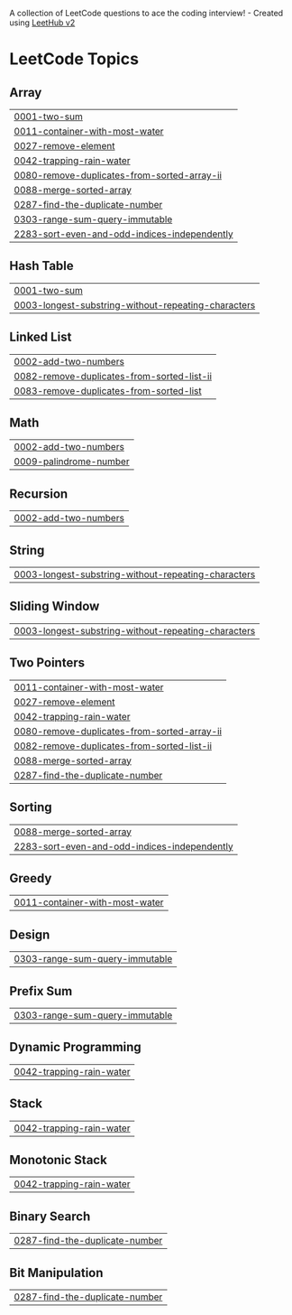 A collection of LeetCode questions to ace the coding interview! - Created using [LeetHub v2](https://github.com/arunbhardwaj/LeetHub-2.0)
<!---LeetCode Topics Start-->
# LeetCode Topics
## Array
|  |
| ------- |
| [0001-two-sum](https://github.com/nehamahato/DSA/tree/master/0001-two-sum) |
| [0011-container-with-most-water](https://github.com/nehamahato/DSA/tree/master/0011-container-with-most-water) |
| [0027-remove-element](https://github.com/nehamahato/DSA/tree/master/0027-remove-element) |
| [0042-trapping-rain-water](https://github.com/nehamahato/DSA/tree/master/0042-trapping-rain-water) |
| [0080-remove-duplicates-from-sorted-array-ii](https://github.com/nehamahato/DSA/tree/master/0080-remove-duplicates-from-sorted-array-ii) |
| [0088-merge-sorted-array](https://github.com/nehamahato/DSA/tree/master/0088-merge-sorted-array) |
| [0287-find-the-duplicate-number](https://github.com/nehamahato/DSA/tree/master/0287-find-the-duplicate-number) |
| [0303-range-sum-query-immutable](https://github.com/nehamahato/DSA/tree/master/0303-range-sum-query-immutable) |
| [2283-sort-even-and-odd-indices-independently](https://github.com/nehamahato/DSA/tree/master/2283-sort-even-and-odd-indices-independently) |
## Hash Table
|  |
| ------- |
| [0001-two-sum](https://github.com/nehamahato/DSA/tree/master/0001-two-sum) |
| [0003-longest-substring-without-repeating-characters](https://github.com/nehamahato/DSA/tree/master/0003-longest-substring-without-repeating-characters) |
## Linked List
|  |
| ------- |
| [0002-add-two-numbers](https://github.com/nehamahato/DSA/tree/master/0002-add-two-numbers) |
| [0082-remove-duplicates-from-sorted-list-ii](https://github.com/nehamahato/DSA/tree/master/0082-remove-duplicates-from-sorted-list-ii) |
| [0083-remove-duplicates-from-sorted-list](https://github.com/nehamahato/DSA/tree/master/0083-remove-duplicates-from-sorted-list) |
## Math
|  |
| ------- |
| [0002-add-two-numbers](https://github.com/nehamahato/DSA/tree/master/0002-add-two-numbers) |
| [0009-palindrome-number](https://github.com/nehamahato/DSA/tree/master/0009-palindrome-number) |
## Recursion
|  |
| ------- |
| [0002-add-two-numbers](https://github.com/nehamahato/DSA/tree/master/0002-add-two-numbers) |
## String
|  |
| ------- |
| [0003-longest-substring-without-repeating-characters](https://github.com/nehamahato/DSA/tree/master/0003-longest-substring-without-repeating-characters) |
## Sliding Window
|  |
| ------- |
| [0003-longest-substring-without-repeating-characters](https://github.com/nehamahato/DSA/tree/master/0003-longest-substring-without-repeating-characters) |
## Two Pointers
|  |
| ------- |
| [0011-container-with-most-water](https://github.com/nehamahato/DSA/tree/master/0011-container-with-most-water) |
| [0027-remove-element](https://github.com/nehamahato/DSA/tree/master/0027-remove-element) |
| [0042-trapping-rain-water](https://github.com/nehamahato/DSA/tree/master/0042-trapping-rain-water) |
| [0080-remove-duplicates-from-sorted-array-ii](https://github.com/nehamahato/DSA/tree/master/0080-remove-duplicates-from-sorted-array-ii) |
| [0082-remove-duplicates-from-sorted-list-ii](https://github.com/nehamahato/DSA/tree/master/0082-remove-duplicates-from-sorted-list-ii) |
| [0088-merge-sorted-array](https://github.com/nehamahato/DSA/tree/master/0088-merge-sorted-array) |
| [0287-find-the-duplicate-number](https://github.com/nehamahato/DSA/tree/master/0287-find-the-duplicate-number) |
## Sorting
|  |
| ------- |
| [0088-merge-sorted-array](https://github.com/nehamahato/DSA/tree/master/0088-merge-sorted-array) |
| [2283-sort-even-and-odd-indices-independently](https://github.com/nehamahato/DSA/tree/master/2283-sort-even-and-odd-indices-independently) |
## Greedy
|  |
| ------- |
| [0011-container-with-most-water](https://github.com/nehamahato/DSA/tree/master/0011-container-with-most-water) |
## Design
|  |
| ------- |
| [0303-range-sum-query-immutable](https://github.com/nehamahato/DSA/tree/master/0303-range-sum-query-immutable) |
## Prefix Sum
|  |
| ------- |
| [0303-range-sum-query-immutable](https://github.com/nehamahato/DSA/tree/master/0303-range-sum-query-immutable) |
## Dynamic Programming
|  |
| ------- |
| [0042-trapping-rain-water](https://github.com/nehamahato/DSA/tree/master/0042-trapping-rain-water) |
## Stack
|  |
| ------- |
| [0042-trapping-rain-water](https://github.com/nehamahato/DSA/tree/master/0042-trapping-rain-water) |
## Monotonic Stack
|  |
| ------- |
| [0042-trapping-rain-water](https://github.com/nehamahato/DSA/tree/master/0042-trapping-rain-water) |
## Binary Search
|  |
| ------- |
| [0287-find-the-duplicate-number](https://github.com/nehamahato/DSA/tree/master/0287-find-the-duplicate-number) |
## Bit Manipulation
|  |
| ------- |
| [0287-find-the-duplicate-number](https://github.com/nehamahato/DSA/tree/master/0287-find-the-duplicate-number) |
<!---LeetCode Topics End-->